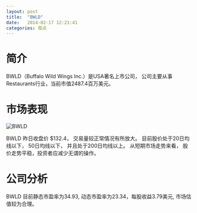 ```yaml
---
layout: post
title:  "BWLD"
date:   2014-02-17 12:21:41
categories: 观点
---
```


# 简介
BWLD（Buffalo Wild Wings Inc.）是USA著名上市公司，
公司主要从事Restaurants行业，当前市值2487.4百万美元。

# 市场表现

![BWLD](http://finviz.com/chart.ashx?t=BWLD&ty=c&ta=1&p=d&s=l)

BWLD 昨日收盘价 $132.4，
交易量较正常情况有所放大。
目前股价处于20日均线以下，
50日均线以下，
并且处于200日均线以上。
从短期市场走势来看，
股价走势平稳，投资者应减少无谓的操作。

# 公司分析
BWLD 目前静态市盈率为34.93, 动态市盈率为23.34，每股收益3.79美元,
市场估值较为合理。
